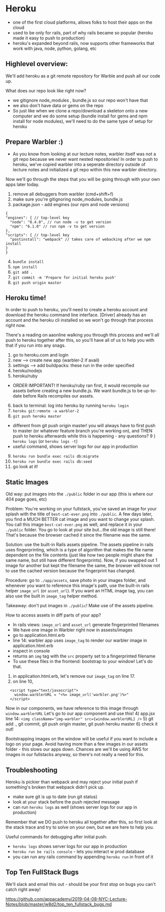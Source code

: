 # Heroku
 - one of the first cloud platforms, allows folks to host their apps on the cloud
 - used to be only for rails, part of why rails became so popular (heroku made it easy to push to production)
 - heroku's expanded beyond rails, now supports other frameworks that work with java, node, python, golang, etc

## Highlevel overview: 

We'll add heroku as a git remote repository for Warble and push all our code up.

What does our repo look like right now? 
- we gitignore node_modules , bundle.js so our repo won't have that 
- we also don't have data or gems on the repo 
- So just like when we clone a repo/download a skeleton onto a new computer and we do some setup
 (bundle install for gems and npm install for node modules), 
  we'll need to do the same type of setup for heroku

## Prepare Warbler :) 

* As you know from looking at our lecture notes, warbler itself was not a git repo
because we never want nested repositories! In order to push to heroku, 
we've copied warbler into a seperate directory outside of lecture notes and initialized
a git repo within this new warbler directory. 

Now we'll go through the steps that you will be going through with your own apps later today. 

1) remove all debuggers from warbler (cmd+shift+f)
2) make sure you're gitignoring node_modules, bundle.js
3) package.json - add engines (our npm and node versions)
  ```
  {
  "engines": { // top-level key
    "node": "8.4.0", // run node -v to get version 
    "npm": "6.1.0" // run npm -v to get version
  },
  "scripts": { // top-level key
    "postinstall": "webpack" // takes care of webacking after we npm install
  }
}
```
4) `bundle install`
5) `npm install` 
6) `git add .`
7) `git commit -m 'Prepare for initial heroku push'`
8) `git push origin master`

## Heroku time! 

In order to push to heroku, you'll need to create a heroku account and download the heroku
command line interface. [Driver] already has an account and the heroku cli installed so we won't go through that process right now. 

There's a reading on aaonline walking you through this process and 
we'll all push to heroku together after this, so you'll have all of us to help you with that if you run into any snags. 

1) go to heroku.com and login
2) new --> create new app (warbler-2 if avail)
3) settings --> add buildpacks: these run in the order specified
4) heroku/nodejs 
5) heroku/ruby 
 * ORDER IMPORTANT! If heroku/ruby ran first, it would recompile our assets before creating a new bundle.js. 
  We want bundle.js to be up-to-date before Rails recompiles our assets.
6) back to terminal: log into heroku by running `heroku login` 
7) `heroku git:remote -a warbler-2`
8) `git push heroku master`
  * different from git push origin master! 
  you will always have to first push to master (or whatever feature branch you're working on), 
  and THEN push to heroku afterwards
  while this is happening - any questions?
9 ) `heroku logs` (or `heroku logs -t`)
  * useful command, shows server logs for our app in production 
9) `heroku run bundle exec rails db:migrate`
10) `heroku run bundle exec rails db:seed`
11) go look at it!

## Static Images

Old way: put images into the `./public` folder in our app (this is where our 404 page goes, etc)

Problem: You're working on your fullstack, you've saved an image for your splash with the title of 
`best-cat-ever.png` into `./public`. A few days later, you find a MUCH BETTER cat image and you want to change your splash. You call this image `best-cat-ever.png` as well, and replace it
in your `./public` folder. You go to look at your site but...the old image is still there!
That's because the browser cached it since the filename was the same. 

Solution: use the built-in Rails assets pipeline. The assets pipeline in rails uses fingerprinting, which is a type of algorithm that makes the file name dependent on the file contents (just like how two people might share the same name, but still have different fingerprints). Now, if you swapped out 1 image for another but kept the filename the same, the browser will know not to use the cached version because the fingerprint has changed. 

Procedure: go to `./app/assets`, save photo in your images folder, and whenever you want to reference this image's path, use the built-in rails helper `image_url` (or `asset_url`). If you want an HTML image tag, you can also use the built in `image_tag` helper method. 

Takeaway: don't put images in `./public`! Make use of the assets pipeline. 

How to access assets in diff parts of your app? 
- In rails views: `image_url` and `asset_url` generate fingerprinted filenames
- We have one image in Warbler right now in assests/images
- go to application.html.erb
- line 14: warbler app uses `image_tag` to render our warbler image in application.html.erb
- inspect in console
- returns an `img` tag with the `src` property set to a fingerprinted filename
- To use these files in the frontend: bootstrap to your window! Let's do that. 
1) in application.html.erb, let's remove our `image_tag` on line 17. 
2) on line 10, 
  ``` 
    <script type="text/javascript">
      window.warblerURL = "<%= image_url('warbler.png')%>"
    </script>
  ```
Now in our components, we have reference to this image through `window.warblerURL`
Let's go to our app component and use this! 
4) app.jsx line 14:
    `<img className="img-warbler" src={window.warblerURL} />`
5) git add ., git commit, git push origin master, git push heroku master
6) check it out!
 
 Bootstrapping images on the window will be useful if you want to include a logo on your page. 
 Avoid having more than a few images in our assets folder - this slows our apps down. Chances are we'll be using AWS for images in our fullstacks anyway, so there's not really a need for this. 

## Troubleshooting

Heroku is pickier than webpack and may reject your initial push if something's broken that webpack didn't pick up.
- make sure git is up to date (run git status)
- look at your stack before the push rejected message 
- can run `heroku logs` as well (shows server logs for our app in production)

Remember that we DO push to heroku all together after this, so first look at the stack trace and try to solve on your own, but we are here to help you. 

Useful commands for debugging after initial push:
- `heroku logs` shows server logs for our app in production 
- `heroku run be rails console` - lets you interact w prod database
- you can run any rails command by appending `heroku run` in front of it 


## Top Ten FullStack Bugs

We'll slack and email this out - should be your first stop on bugs you can't catch right away! 

https://github.com/appacademy/2019-04-08-NYC-Lecture-Notes/blob/master/w8d2/top_ten_fullstack_bugs.md



